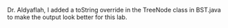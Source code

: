 Dr. Aldyaflah,
I added a toString override in the TreeNode class in BST.java to make the output look better for this lab.
